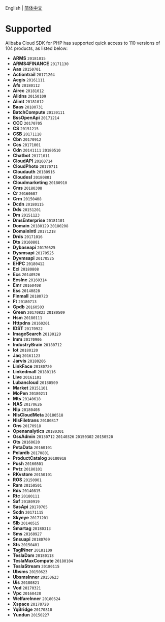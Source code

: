 English | [简体中文](./SUPPORTED-CN.md)

# Supported
Alibaba Cloud SDK for PHP has supported quick access to 110 versions of 104 products, as listed below:

- **ARMS** `20181015`
- **ARMS4FINANCE** `20171130`
- **Aas** `20150701`
- **Actiontrail** `20171204`
- **Aegis** `20161111`
- **Afs** `20180112`
- **Airec** `20181012`
- **Alidns** `20150109`
- **Alimt** `20181012`
- **Baas** `20180731`
- **BatchCompute** `20130111`
- **BssOpenApi** `20171214`
- **CCC** `20170705`
- **CS** `20151215`
- **CSB** `20171118`
- **Cbn** `20170912`
- **Ccs** `20171001`
- **Cdn** `20141111` `20180510`
- **Chatbot** `20171011`
- **CloudAPI** `20160714`
- **CloudPhoto** `20170711`
- **Cloudauth** `20180916`
- **Cloudesl** `20180801`
- **Cloudmarketing** `20180910`
- **Cms** `20180308`
- **Cr** `20160607`
- **Crm** `20150408`
- **Dcdn** `20180115`
- **Dds** `20151201`
- **Dm** `20151123`
- **DmsEnterprise** `20181101`
- **Domain** `20180129` `20180208`
- **DomainIntl** `20171218`
- **Drds** `20171016`
- **Dts** `20160801`
- **Dybaseapi** `20170525`
- **Dysmsapi** `20170525`
- **Dyvmsapi** `20170525`
- **EHPC** `20180412`
- **Eci** `20180808`
- **Ecs** `20140526`
- **EcsInc** `20160314`
- **Emr** `20160408`
- **Ess** `20140828`
- **Finmall** `20180723`
- **Ft** `20180713`
- **Gpdb** `20160503`
- **Green** `20170823` `20180509`
- **Hsm** `20180111`
- **Httpdns** `20160201`
- **IDST** `20170922`
- **ImageSearch** `20180120`
- **Imm** `20170906`
- **IndustryBrain** `20180712`
- **Iot** `20180120`
- **Jaq** `20161123`
- **Jarvis** `20180206`
- **LinkFace** `20180720`
- **Linkedmall** `20180116`
- **Live** `20161101`
- **Lubancloud** `20180509`
- **Market** `20151101`
- **MoPen** `20180211`
- **Mts** `20140618`
- **NAS** `20170626`
- **Nlp** `20180408`
- **NlsCloudMeta** `20180518`
- **NlsFiletrans** `20180817`
- **Ons** `20170918`
- **Openanalytics** `20180301`
- **OssAdmin** `20130712` `20140326` `20150302` `20150520`
- **Ots** `20160620`
- **PetaData** `20160101`
- **Polardb** `20170801`
- **ProductCatalog** `20180918`
- **Push** `20160801`
- **Pvtz** `20180101`
- **RKvstore** `20150101`
- **ROS** `20150901`
- **Ram** `20150501`
- **Rds** `20140815`
- **Rtc** `20180111`
- **Saf** `20180919`
- **SasApi** `20170705`
- **Scdn** `20171115`
- **Skyeye** `20171201`
- **Slb** `20140515`
- **Smartag** `20180313`
- **Sms** `20160927`
- **Snsuapi** `20180709`
- **Sts** `20150401`
- **TagINner** `20181109`
- **TeslaDam** `20180118`
- **TeslaMaxCompute** `20180104`
- **TeslaStream** `20180115`
- **Ubsms** `20150623`
- **UbsmsInner** `20150623`
- **Uis** `20180821`
- **Vod** `20170321`
- **Vpc** `20160428`
- **WelfareInner** `20180524`
- **Xspace** `20170720`
- **YqBridge** `20170810`
- **Yundun** `20150227`
